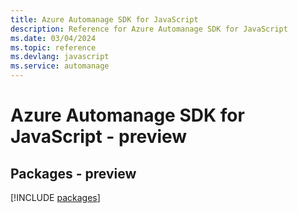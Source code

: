 ```yaml
---
title: Azure Automanage SDK for JavaScript
description: Reference for Azure Automanage SDK for JavaScript
ms.date: 03/04/2024
ms.topic: reference
ms.devlang: javascript
ms.service: automanage
---
```

# Azure Automanage SDK for JavaScript - preview
## Packages - preview
[!INCLUDE [packages](automanage-index.md)]